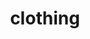 ---
layout: daigou
category: brand
img: '/images/brand/brand5.png'
title: "clothing"
color: "gold"
detail: "details"
---